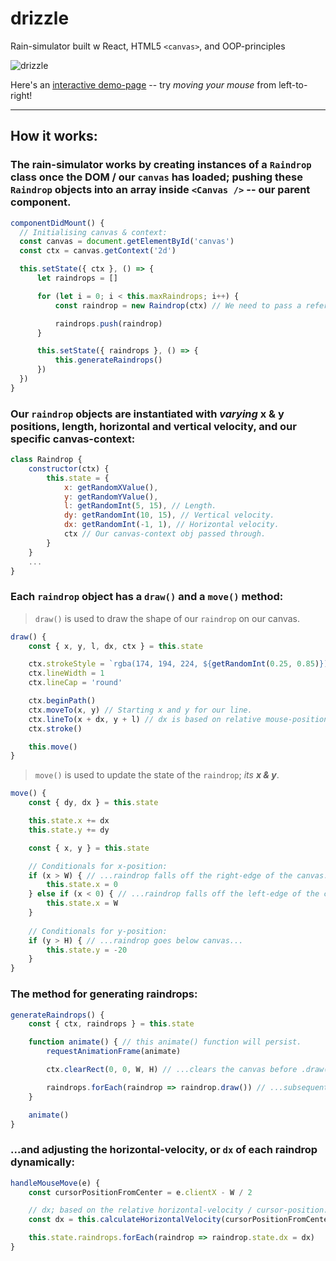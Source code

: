 # drizzle
Rain-simulator built w React, HTML5 `<canvas>`, and OOP-principles

![drizzle](https://media.giphy.com/media/2dhCrWF2EDVyrvyYb7/giphy.gif)

Here's an [interactive demo-page](https://raindrop.netlify.com/) -- try *moving your mouse* from left-to-right!

---

## How it works:

### The rain-simulator works by creating **instances of a `Raindrop` class** once the DOM / our `canvas` has loaded; pushing these `Raindrop` objects into an array inside `<Canvas />` -- our parent component.

```jsx
componentDidMount() {
  // Initialising canvas & context:
  const canvas = document.getElementById('canvas')
  const ctx = canvas.getContext('2d')

  this.setState({ ctx }, () => {
      let raindrops = []

      for (let i = 0; i < this.maxRaindrops; i++) {
          const raindrop = new Raindrop(ctx) // We need to pass a reference to our canvas context so it's available per raindrop.

          raindrops.push(raindrop)
      }

      this.setState({ raindrops }, () => {
          this.generateRaindrops()
      })
  })
}
```

### Our `raindrop` objects are instantiated with *varying* **x & y** positions, **length**, **horizontal** and **vertical velocity**, and our specific **canvas-context**:
```js
class Raindrop {
    constructor(ctx) {
        this.state = {
            x: getRandomXValue(),
            y: getRandomYValue(),
            l: getRandomInt(5, 15), // Length.
            dy: getRandomInt(10, 15), // Vertical velocity.
            dx: getRandomInt(-1, 1), // Horizontal velocity.
            ctx // Our canvas-context obj passed through.
        }
    }
    ...
}
```

### Each `raindrop` object has a `draw()` and a `move()` method:

> `draw()` is used to draw the shape of our `raindrop` on our canvas.

```js
draw() {
    const { x, y, l, dx, ctx } = this.state

    ctx.strokeStyle = `rgba(174, 194, 224, ${getRandomInt(0.25, 0.85)})` // Varying alpha values gives the effect of raindrops with different depths.
    ctx.lineWidth = 1
    ctx.lineCap = 'round'

    ctx.beginPath()
    ctx.moveTo(x, y) // Starting x and y for our line.
    ctx.lineTo(x + dx, y + l) // dx is based on relative mouse-position; gives the effect of directional raindrops.
    ctx.stroke()

    this.move()
}
```

> `move()` is used to update the state of the `raindrop`; *its **x & y***.

```js
move() {
    const { dy, dx } = this.state

    this.state.x += dx
    this.state.y += dy

    const { x, y } = this.state

    // Conditionals for x-position:
    if (x > W) { // ...raindrop falls off the right-edge of the canvas...
        this.state.x = 0
    } else if (x < 0) { // ...raindrop falls off the left-edge of the canvas...
        this.state.x = W
    }
    
    // Conditionals for y-position:
    if (y > H) { // ...raindrop goes below canvas...
        this.state.y = -20
    }
}
```

### The method for generating raindrops:
```js
generateRaindrops() {
    const { ctx, raindrops } = this.state

    function animate() { // this animate() function will persist.
        requestAnimationFrame(animate)

        ctx.clearRect(0, 0, W, H) // ...clears the canvas before .draw() on every raindrop.

        raindrops.forEach(raindrop => raindrop.draw()) // ...subsequently iterates our raindrop state
    }

    animate()
}
```

### ...and adjusting the horizontal-velocity, or `dx` of each raindrop dynamically:
```js
handleMouseMove(e) {
    const cursorPositionFromCenter = e.clientX - W / 2

    // dx; based on the relative horizontal-velocity / cursor-position:
    const dx = this.calculateHorizontalVelocity(cursorPositionFromCenter)

    this.state.raindrops.forEach(raindrop => raindrop.state.dx = dx)
}
```